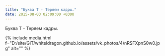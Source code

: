 ```yaml
---
title: "Буква Т - Теряем кадры."
date: 2015-08-03 02:09:00 +0300
---
```


Буква Т - Теряем кадры.

{% include media.html f="D:/site/GiT/whiteldragon.github.io/assets/vk_photos/4/nRSFXpnS0w0.jpg" alt="" %}
